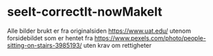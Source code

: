 # seeIt-correctIt-nowMakeIt

Alle bilder brukt er fra originalsiden https://www.uat.edu/ utenom forsidebildet 
som er hentet fra https://www.pexels.com/photo/people-sitting-on-stairs-3985193/ uten krav om rettigheter
